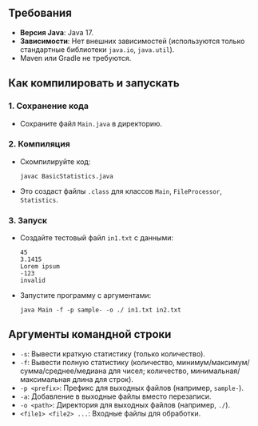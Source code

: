 ## Требования

- **Версия Java**: Java 17.
- **Зависимости**: Нет внешних зависимостей (используются только стандартные библиотеки `java.io`, `java.util`).
- Maven или Gradle не требуются.

## Как компилировать и запускать

### 1. Сохранение кода

- Сохраните файл `Main.java` в директорию.

### 2. Компиляция

- Скомпилируйте код:
  ```
  javac BasicStatistics.java
  ```
- Это создаст файлы `.class` для классов `Main`, `FileProcessor`, `Statistics`.

### 3. Запуск

- Создайте тестовый файл `in1.txt` с данными:
  ```
  45
  3.1415
  Lorem ipsum
  -123
  invalid
  ```
- Запустите программу с аргументами:
  ```
  java Main -f -p sample- -o ./ in1.txt in2.txt
  ```

## Аргументы командной строки

- `-s`: Вывести краткую статистику (только количество).
- `-f`: Вывести полную статистику (количество, минимум/максимум/сумма/среднее/медиана для чисел; количество, минимальная/максимальная длина для строк).
- `-p <prefix>`: Префикс для выходных файлов (например, `sample-`).
- `-a`: Добавление в выходные файлы вместо перезаписи.
- `-o <path>`: Директория для выходных файлов (например, `./`).
- `<file1> <file2> ...`: Входные файлы для обработки.
